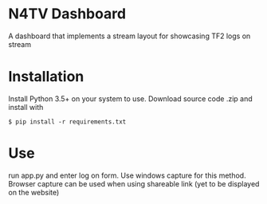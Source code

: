 # N4TV Dashboard
A dashboard that implements a stream layout for showcasing TF2 logs on stream

# Installation
Install Python 3.5+ on your system to use.
Download source code .zip and install with 
```
$ pip install -r requirements.txt
```

# Use
run app.py and enter log on form. Use windows capture for this method. Browser capture can be used when using shareable link (yet to be displayed on the website)
